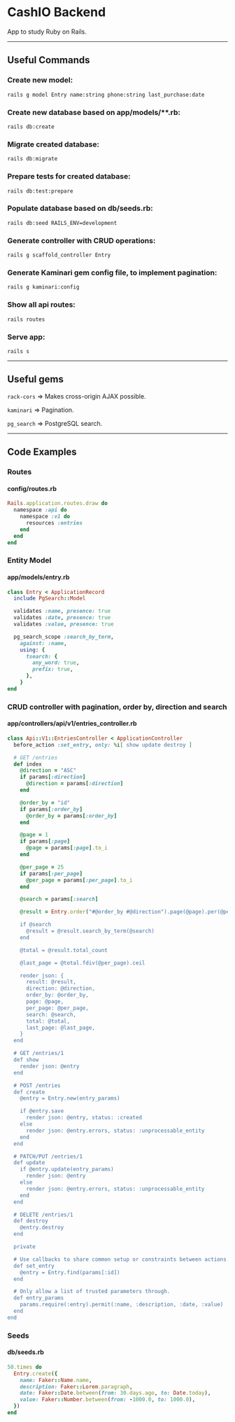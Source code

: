 # CashIO Backend

App to study Ruby on Rails.

---

## Useful Commands

### Create new model:

`rails g model Entry name:string phone:string last_purchase:date`

### Create new database based on app/models/\*\*.rb:

`rails db:create`

### Migrate created database:

`rails db:migrate`

### Prepare tests for created database:

`rails db:test:prepare`

### Populate database based on db/seeds.rb:

`rails db:seed RAILS_ENV=development`

### Generate controller with CRUD operations:

`rails g scaffold_controller Entry`

### Generate Kaminari gem config file, to implement pagination:

`rails g kaminari:config`

### Show all api routes:

`rails routes`

### Serve app:

`rails s`

---

## Useful gems

`rack-cors` => Makes cross-origin AJAX possible.

`kaminari` => Pagination.

`pg_search` => PostgreSQL search.

---

## Code Examples

### Routes

#### config/routes.rb

```rb
Rails.application.routes.draw do
  namespace :api do
    namespace :v1 do
      resources :entries
    end
  end
end
```

### Entity Model

#### app/models/entry.rb

```rb
class Entry < ApplicationRecord
  include PgSearch::Model

  validates :name, presence: true
  validates :date, presence: true
  validates :value, presence: true

  pg_search_scope :search_by_term,
    against: :name,
    using: {
      tsearch: {
        any_word: true,
        prefix: true,
      },
    }
end
```

### CRUD controller with pagination, order by, direction and search

#### app/controllers/api/v1/entries_controller.rb

```rb
class Api::V1::EntriesController < ApplicationController
  before_action :set_entry, only: %i[ show update destroy ]

  # GET /entries
  def index
    @direction = "ASC"
    if params[:direction]
      @direction = params[:direction]
    end

    @order_by = "id"
    if params[:order_by]
      @order_by = params[:order_by]
    end

    @page = 1
    if params[:page]
      @page = params[:page].to_i
    end

    @per_page = 25
    if params[:per_page]
      @per_page = params[:per_page].to_i
    end

    @search = params[:search]

    @result = Entry.order("#@order_by #@direction").page(@page).per(@per_page)

    if @search
      @result = @result.search_by_term(@search)
    end

    @total = @result.total_count

    @last_page = @total.fdiv(@per_page).ceil

    render json: {
      result: @result,
      direction: @direction,
      order_by: @order_by,
      page: @page,
      per_page: @per_page,
      search: @search,
      total: @total,
      last_page: @last_page,
    }
  end

  # GET /entries/1
  def show
    render json: @entry
  end

  # POST /entries
  def create
    @entry = Entry.new(entry_params)

    if @entry.save
      render json: @entry, status: :created
    else
      render json: @entry.errors, status: :unprocessable_entity
    end
  end

  # PATCH/PUT /entries/1
  def update
    if @entry.update(entry_params)
      render json: @entry
    else
      render json: @entry.errors, status: :unprocessable_entity
    end
  end

  # DELETE /entries/1
  def destroy
    @entry.destroy
  end

  private

  # Use callbacks to share common setup or constraints between actions.
  def set_entry
    @entry = Entry.find(params[:id])
  end

  # Only allow a list of trusted parameters through.
  def entry_params
    params.require(:entry).permit(:name, :description, :date, :value)
  end
end
```

### Seeds

#### db/seeds.rb

```rb
50.times do
  Entry.create({
    name: Faker::Name.name,
    description: Faker::Lorem.paragraph,
    date: Faker::Date.between(from: 30.days.ago, to: Date.today),
    value: Faker::Number.between(from: -1000.0, to: 1000.0),
  })
end

```
